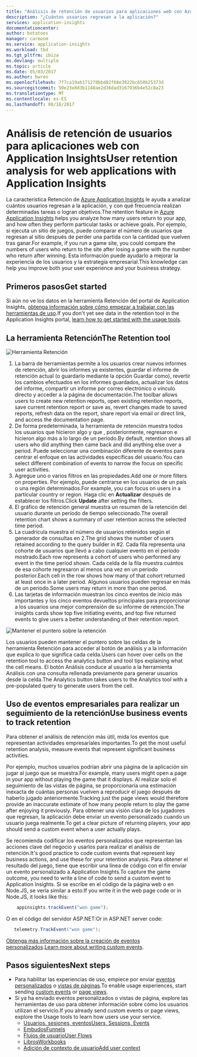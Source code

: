 ```yaml
---
title: "Análisis de retención de usuarios para aplicaciones web con Azure Application Insights | Microsoft Docs"
description: "¿Cuántos usuarios regresan a la aplicación?"
services: application-insights
documentationcenter: 
author: botatoes
manager: carmonm
ms.service: application-insights
ms.workload: tbd
ms.tgt_pltfrm: ibiza
ms.devlang: multiple
ms.topic: article
ms.date: 05/03/2017
ms.author: bwren
ms.openlocfilehash: 7f7ca19ab171278bbd82f68e3822bc650b25373d
ms.sourcegitcommit: 50e23e8d3b1148ae2d36dad3167936b4e52c8a23
ms.translationtype: MT
ms.contentlocale: es-ES
ms.lasthandoff: 08/18/2017
---
```

# <a name="user-retention-analysis-for-web-applications-with-application-insights"></a><span data-ttu-id="1c772-103">Análisis de retención de usuarios para aplicaciones web con Application Insights</span><span class="sxs-lookup"><span data-stu-id="1c772-103">User retention analysis for web applications with Application Insights</span></span>

<span data-ttu-id="1c772-104">La característica Retención de [Azure Application Insights](app-insights-overview.md) le ayuda a analizar cuántos usuarios regresan a la aplicación, y con qué frecuencia realizan determinadas tareas o logran objetivos.</span><span class="sxs-lookup"><span data-stu-id="1c772-104">The retention feature in [Azure Application Insights](app-insights-overview.md) helps you analyze how many users return to your app, and how often they perform particular tasks or achieve goals.</span></span> <span data-ttu-id="1c772-105">Por ejemplo, si ejecuta un sitio de juegos, puede comparar el número de usuarios que regresan al sitio después de perder una partida con la cantidad que vuelven tras ganar.</span><span class="sxs-lookup"><span data-stu-id="1c772-105">For example, if you run a game site, you could compare the numbers of users who return to the site after losing a game with the number who return after winning.</span></span> <span data-ttu-id="1c772-106">Esta información puede ayudarlo a mejorar la experiencia de los usuarios y la estrategia empresarial.</span><span class="sxs-lookup"><span data-stu-id="1c772-106">This knowledge can help you improve both your user experience and your business strategy.</span></span>

## <a name="get-started"></a><span data-ttu-id="1c772-107">Primeros pasos</span><span class="sxs-lookup"><span data-stu-id="1c772-107">Get started</span></span>

<span data-ttu-id="1c772-108">Si aún no ve los datos en la herramienta Retención del portal de Application Insights, [obtenga información sobre cómo empezar a trabajar con las herramientas de uso](app-insights-usage-overview.md).</span><span class="sxs-lookup"><span data-stu-id="1c772-108">If you don't yet see data in the retention tool in the Application Insights portal, [learn how to get started with the usage tools](app-insights-usage-overview.md).</span></span>

## <a name="the-retention-tool"></a><span data-ttu-id="1c772-109">La herramienta Retención</span><span class="sxs-lookup"><span data-stu-id="1c772-109">The Retention tool</span></span>

![Herramienta Retención](./media/app-insights-usage-retention/retention.png)

1. <span data-ttu-id="1c772-111">La barra de herramientas permite a los usuarios crear nuevos informes de retención, abrir los informes ya existentes, guardar el informe de retención actual (o guardarlo mediante la opción Guardar como), revertir los cambios efectuados en los informes guardados, actualizar los datos del informe, compartir un informe por correo electrónico o vínculo directo y acceder a la página de documentación.</span><span class="sxs-lookup"><span data-stu-id="1c772-111">The toolbar allows users to create new retention reports, open existing retention reports, save current retention report or save as, revert changes made to saved reports, refresh data on the report, share report via email or direct link, and access the documentation page.</span></span> 
2. <span data-ttu-id="1c772-112">De forma predeterminada, la herramienta de retención muestra todos los usuarios que hicieron algo y que , posteriormente, regresaron e hicieron algo más a lo largo de un período.</span><span class="sxs-lookup"><span data-stu-id="1c772-112">By default, retention shows all users who did anything then came back and did anything else over a period.</span></span> <span data-ttu-id="1c772-113">Puede seleccionar una combinación diferente de eventos para centrar el enfoque en las actividades específicas del usuario.</span><span class="sxs-lookup"><span data-stu-id="1c772-113">You can select different combination of events to narrow the focus on specific user activities.</span></span>
3. <span data-ttu-id="1c772-114">Agregue uno o varios filtros en las propiedades.</span><span class="sxs-lookup"><span data-stu-id="1c772-114">Add one or more filters on properties.</span></span> <span data-ttu-id="1c772-115">Por ejemplo, puede centrarse en los usuarios de un país o una región determinados.</span><span class="sxs-lookup"><span data-stu-id="1c772-115">For example, you can focus on users in a particular country or region.</span></span> <span data-ttu-id="1c772-116">Haga clic en **Actualizar** después de establecer los filtros.</span><span class="sxs-lookup"><span data-stu-id="1c772-116">Click **Update** after setting the filters.</span></span> 
4. <span data-ttu-id="1c772-117">El gráfico de retención general muestra un resumen de la retención del usuario durante un período de tiempo seleccionado.</span><span class="sxs-lookup"><span data-stu-id="1c772-117">The overall retention chart shows a summary of user retention across the selected time period.</span></span> 
5. <span data-ttu-id="1c772-118">La cuadrícula muestra el número de usuarios retenidos según el generador de consultas en 2.</span><span class="sxs-lookup"><span data-stu-id="1c772-118">The grid shows the number of users retained according to the query builder in #2.</span></span> <span data-ttu-id="1c772-119">Cada fila representa una cohorte de usuarios que llevó a cabo cualquier evento en el periodo mostrado.</span><span class="sxs-lookup"><span data-stu-id="1c772-119">Each row represents a cohort of users who performed any event in the time period shown.</span></span> <span data-ttu-id="1c772-120">Cada celda de la fila muestra cuántos de esa cohorte regresaron al menos una vez en un periodo posterior.</span><span class="sxs-lookup"><span data-stu-id="1c772-120">Each cell in the row shows how many of that cohort returned at least once in a later period.</span></span> <span data-ttu-id="1c772-121">Algunos usuarios pueden regresar en más de un periodo.</span><span class="sxs-lookup"><span data-stu-id="1c772-121">Some users may return in more than one period.</span></span> 
6. <span data-ttu-id="1c772-122">Las tarjetas de información muestran los cinco eventos de inicio más importantes y los cinco eventos devueltos principales para proporcionar a los usuarios una mejor comprensión de su informe de retención.</span><span class="sxs-lookup"><span data-stu-id="1c772-122">The insights cards show top five initiating events, and top five returned events to give users a better understanding of their retention report.</span></span> 

![Mantener el puntero sobre la retención](./media/app-insights-usage-retention/hover.png)

<span data-ttu-id="1c772-124">Los usuarios pueden mantener el puntero sobre las celdas de la herramienta Retención para acceder al botón de análisis y a la información que explica lo que significa cada celda.</span><span class="sxs-lookup"><span data-stu-id="1c772-124">Users can hover over cells on the retention tool to access the analytics button and tool tips explaining what the cell means.</span></span> <span data-ttu-id="1c772-125">El botón Análisis conduce al usuario a la herramienta Análisis con una consulta rellenada previamente para generar usuarios desde la celda.</span><span class="sxs-lookup"><span data-stu-id="1c772-125">The Analytics button takes users to the Analytics tool with a pre-populated query to generate users from the cell.</span></span> 

## <a name="use-business-events-to-track-retention"></a><span data-ttu-id="1c772-126">Uso de eventos empresariales para realizar un seguimiento de la retención</span><span class="sxs-lookup"><span data-stu-id="1c772-126">Use business events to track retention</span></span>

<span data-ttu-id="1c772-127">Para obtener el análisis de retención más útil, mida los eventos que representan actividades empresariales importantes.</span><span class="sxs-lookup"><span data-stu-id="1c772-127">To get the most useful retention analysis, measure events that represent significant business activities.</span></span> 

<span data-ttu-id="1c772-128">Por ejemplo, muchos usuarios podrían abrir una página de la aplicación sin jugar al juego que se muestra.</span><span class="sxs-lookup"><span data-stu-id="1c772-128">For example, many users might open a page in your app without playing the game that it displays.</span></span> <span data-ttu-id="1c772-129">Al realizar solo el seguimiento de las vistas de página, se proporcionaría una estimación inexacta de cuántas personas vuelven a reproducir el juego después de haberlo jugado anteriormente.</span><span class="sxs-lookup"><span data-stu-id="1c772-129">Tracking just the page views would therefore provide an inaccurate estimate of how many people return to play the game after enjoying it previously.</span></span> <span data-ttu-id="1c772-130">Para obtener una visión clara de los jugadores que regresan, la aplicación debe enviar un evento personalizado cuando un usuario juega realmente.</span><span class="sxs-lookup"><span data-stu-id="1c772-130">To get a clear picture of returning players, your app should send a custom event when a user actually plays.</span></span>  

<span data-ttu-id="1c772-131">Se recomienda codificar los eventos personalizados que representan las acciones clave del negocio y usarlos para realizar el análisis de retención.</span><span class="sxs-lookup"><span data-stu-id="1c772-131">It's good practice to code custom events that represent key business actions, and use these for your retention analysis.</span></span> <span data-ttu-id="1c772-132">Para obtener el resultado del juego, tiene que escribir una línea de código con el fin enviar un evento personalizado a Application Insights.</span><span class="sxs-lookup"><span data-stu-id="1c772-132">To capture the game outcome, you need to write a line of code to send a custom event to Application Insights.</span></span> <span data-ttu-id="1c772-133">Si se escribe en el código de la página web o en Node.JS, se vería similar a esto:</span><span class="sxs-lookup"><span data-stu-id="1c772-133">If you write it in the web page code or in Node.JS, it looks like this:</span></span>

```JavaScript
    appinsights.trackEvent("won game");
```

<span data-ttu-id="1c772-134">O en el código del servidor ASP.NET:</span><span class="sxs-lookup"><span data-stu-id="1c772-134">Or in ASP.NET server code:</span></span>

```C#
   telemetry.TrackEvent("won game");
```

<span data-ttu-id="1c772-135">[Obtenga más información sobre la creación de eventos personalizados](app-insights-api-custom-events-metrics.md#trackevent).</span><span class="sxs-lookup"><span data-stu-id="1c772-135">[Learn more about writing custom events](app-insights-api-custom-events-metrics.md#trackevent).</span></span>


## <a name="next-steps"></a><span data-ttu-id="1c772-136">Pasos siguientes</span><span class="sxs-lookup"><span data-stu-id="1c772-136">Next steps</span></span>
- <span data-ttu-id="1c772-137">Para habilitar las experiencias de uso, empiece por enviar [eventos personalizados](https://docs.microsoft.com/en-us/azure/application-insights/app-insights-api-custom-events-metrics#trackevent) o [vistas de páginas](https://docs.microsoft.com/azure/application-insights/app-insights-api-custom-events-metrics#page-views).</span><span class="sxs-lookup"><span data-stu-id="1c772-137">To enable usage experiences, start sending [custom events](https://docs.microsoft.com/en-us/azure/application-insights/app-insights-api-custom-events-metrics#trackevent) or [page views](https://docs.microsoft.com/azure/application-insights/app-insights-api-custom-events-metrics#page-views).</span></span>
- <span data-ttu-id="1c772-138">Si ya ha enviado eventos personalizados o vistas de página, explore las herramientas de uso para obtener información sobre cómo los usuarios utilizan el servicio.</span><span class="sxs-lookup"><span data-stu-id="1c772-138">If you already send custom events or page views, explore the Usage tools to learn how users use your service.</span></span>
    - [<span data-ttu-id="1c772-139">Usuarios, sesiones, eventos</span><span class="sxs-lookup"><span data-stu-id="1c772-139">Users, Sessions, Events</span></span>](app-insights-usage-segmentation.md)
    - [<span data-ttu-id="1c772-140">Embudos</span><span class="sxs-lookup"><span data-stu-id="1c772-140">Funnels</span></span>](usage-funnels.md)
    - [<span data-ttu-id="1c772-141">Flujos de usuario</span><span class="sxs-lookup"><span data-stu-id="1c772-141">User Flows</span></span>](app-insights-usage-flows.md)
    - [<span data-ttu-id="1c772-142">Libros</span><span class="sxs-lookup"><span data-stu-id="1c772-142">Workbooks</span></span>](app-insights-usage-workbooks.md)
    - [<span data-ttu-id="1c772-143">Adición de contexto de usuario</span><span class="sxs-lookup"><span data-stu-id="1c772-143">Add user context</span></span>](app-insights-usage-send-user-context.md)


